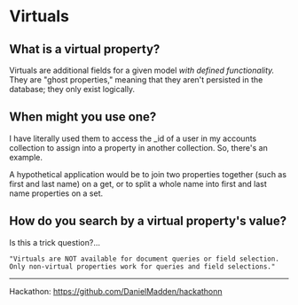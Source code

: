 # Virtuals

## What is a virtual property?

Virtuals are additional fields for a given model *with defined functionality.* They are "ghost properties," meaning that they aren't persisted in the database; they only exist logically.

## When might you use one?

I have literally used them to access the _id of a user in my accounts collection to assign into a property in another collection. So, there's an example.

A hypothetical application would be to join two properties together (such as first and last name) on a get, or to split a whole name into first and last name properties on a set.

## How do you search by a virtual property's value?

Is this a trick question?...

```"Virtuals are NOT available for document queries or field selection. Only non-virtual properties work for queries and field selections."```

<hr/>

Hackathon: https://github.com/DanielMadden/hackathonn